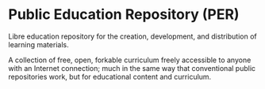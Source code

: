 # Public Education Repository (PER)
Libre education repository for the creation, development, and distribution of learning materials.

A collection of free, open, forkable curriculum freely accessible to anyone with an Internet connection; much in the same way that conventional public repositories work, but for educational content and curriculum.
